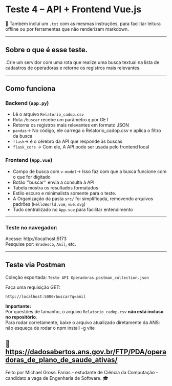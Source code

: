 # Teste 4 – API + Frontend Vue.js

📎 Também incluí um `.txt` com as mesmas instruções, para facilitar leitura offline ou por ferramentas que não renderizam markdown.

---

## Sobre o que é esse teste.

.Crie um servidor com uma rota que realize uma busca textual na lista de cadastros de operadoras
e retorne os registros mais relevantes.

---

## Como funciona

###  Backend (`app.py`)
- Lê o arquivo `Relatorio_cadop.csv`
- Rota `/buscar` recebe um parâmetro `q` por GET
- Retorna os registros mais relevantes em formato JSON
- `pandas`→ No código, ele carrega o Relatorio_cadop.csv e aplica o filtro da busca
- `flask`→ é o cérebro da API que responde às buscas
- `flask_cors` → Com ele, A API pode ser usada pelo frontend local


### Frontend (`App.vue`)
- Campo de busca com `v-model`→ Isso faz com que a busca funcione com o que for digitado
- Botão ''buscar'' envia a consulta à API
- Tabela mostra os resultados formatados
- Estilo escuro e minimalista somente para o teste.
- A Organização da pasta `src/` foi simplificada, removendo arquivos padrões (`HelloWorld.vue`, `vue.svg`)
- Tudo centralizado no `App.vue` para facilitar entendimento

---
###  Teste no navegador:
Acesse: http://localhost:5173  
Pesquise por: `Bradesco`, `Amil`, etc.

---

##  Teste via Postman

Coleção exportada: `Teste API Operadoras.postman_collection.json`

Faça uma requisição GET:
```
http://localhost:5000/buscar?q=amil
```
 **Importante:**  
Por questões de tamanho, o arquivo `Relatorio_cadop.csv` **não está incluso no repositório**.  
Para rodar corretamente, baixe o arquivo atualizado diretamente da ANS:
não esqueça de rodar o npm install -g vite


🔗 https://dadosabertos.ans.gov.br/FTP/PDA/operadoras_de_plano_de_saude_ativas/
---


Feito por Michael Grossi Farias - estudante de Ciência da Computação - candidato a vaga de Engenharia de Software. 🎓
